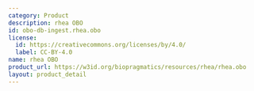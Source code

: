 ```yaml
---
category: Product
description: rhea OBO
id: obo-db-ingest.rhea.obo
license:
  id: https://creativecommons.org/licenses/by/4.0/
  label: CC-BY-4.0
name: rhea OBO
product_url: https://w3id.org/biopragmatics/resources/rhea/rhea.obo
layout: product_detail
---
```

